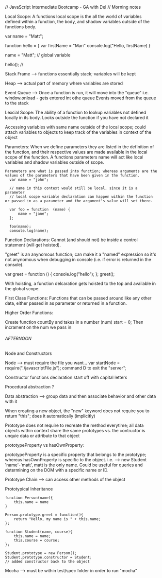 // JavaScript Intermediate Bootcamp - GA with Del
// Morning notes

Local Scope:
A functions local scope is the all the world of variables defined within a function, the body, and
shadow variables outside of the functions body.

  var name = "Matt";

  function hello = {
    var firstName = "Mari"
    console.log("Hello, firstName)
  }

  name = "Matt";
  // global variable

  hello();
  //


Stack Frame --> functions essentially stack; variables will be kept

Heap --> actual part of memory where variables are stored

Event Queue --> Once a function is run, it will move into the "queue"
  i.e. window.onload - gets entered int othe queue
  Events moved from the queue to the stack


Lexcial Scope:
The ability of a function to lookup variables not defined locally in its body.
Looks outside the function if you have not declared it

Accessing variables with same name outside of the local scope; could attach variables to objects
to keep track of the variables in context of the object


Parameters:
When we define parameters they are listed in the definition of the function, and their respective
values are made available in the local scope of the function. A functions parameters name will act
like local variables and shadow variables outside of scope.


    Parameters are what is passed into function; whereas arguments are the values of the parameters that have been given in the function.
      var name = "john";

      // name in this context would still be local, since it is a parameter
      // local scope variable declaration can happen within the function or passed in as a parameter and the argument's value will set there.

      var foo = function  (name) {
          name = "jane";
      };

      foo(name);
      console.log(name);


Function Declarations:
Cannot (and should not) be inside a control statement (will get hoisted).

"greet" is an anynomous function; can make it a "named" expression so it's not anynomous when debugging in console (i.e. if error is returned in the console).

  var greet = function () {
      console.log("hello");
  };
  greet();

With hoisting, a function delcaration gets hoisted to the top and available in the global scope.

First Class Functions:
Functions that can be passed around like any other data, either passed in as parameter or returned in a function.


Higher Order Functions:

Create function countBy and takes in a number (num)
  start = 0;
Then incrament on the num we pass in








###### AFTERNOON ######

Node and Constructors

Node --> must require the file you want...
    var startNode = require("./javascriptFile.js");
    command D to exit the "server";

Constructor functions declaration start off with capital letters

Procedural abstraction ?

Data abstraction --> group data and then associate behavior and other data with it

When creating a new object, the "new" keyword does not require you to return "this"; does it automatically (implicitly)

Prototype does not require to recreate the method everytime; all data objects within context share
the same prototypes vs. the contructor is unquie data or attribute to that object

prototypeProperty vs hasOwnProperty:

prototypeProperty is a specific property that belongs to the prototype; whereas hasOwnProperty is specific to the object. i.e. --> new Student 'name'-'matt', matt is the only name. Could be useful for queries and determining on the DOM with a specific name or ID.

Prototype Chain --> can access other methods of the object

Prototypical Inheritance

    function Person(name){
        this.name = name
    }

    Person.prototype.greet = function(){
        return "Hello, my name is " + this.name;
    };

    function Student(name, course){
        this.name = name;
        this.course = course;
    };

    Student.prototype = new Person();
    Student.prototype.constructor = Student;
    // added constructor back to the object


Mocha --> must be within test/spec folder in order to run "mocha"

























